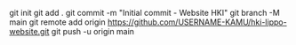 git init
git add .
git commit -m "Initial commit - Website HKI"
git branch -M main
git remote add origin https://github.com/USERNAME-KAMU/hki-lippo-website.git
git push -u origin main
